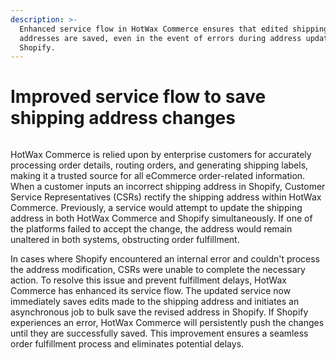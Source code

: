 ```yaml
---
description: >-
  Enhanced service flow in HotWax Commerce ensures that edited shipping
  addresses are saved, even in the event of errors during address updates on
  Shopify.
---
```


# Improved service flow to save shipping address changes

<figure><img src="https://www.hotwax.co/hubfs/Product%20Updates%20and%20Release%20Notes/2023/March%202023/Product%20Update/Featured%20Image/Address%20Change%20Sync.png" alt=""><figcaption></figcaption></figure>

HotWax Commerce is relied upon by enterprise customers for accurately processing order details, routing orders, and generating shipping labels, making it a trusted source for all eCommerce order-related information. When a customer inputs an incorrect shipping address in Shopify, Customer Service Representatives (CSRs) rectify the shipping address within HotWax Commerce. Previously, a service would attempt to update the shipping address in both HotWax Commerce and Shopify simultaneously. If one of the platforms failed to accept the change, the address would remain unaltered in both systems, obstructing order fulfillment.

In cases where Shopify encountered an internal error and couldn't process the address modification, CSRs were unable to complete the necessary action. To resolve this issue and prevent fulfillment delays, HotWax Commerce has enhanced its service flow. The updated service now immediately saves edits made to the shipping address and initiates an asynchronous job to bulk save the revised address in Shopify. If Shopify experiences an error, HotWax Commerce will persistently push the changes until they are successfully saved. This improvement ensures a seamless order fulfillment process and eliminates potential delays.
